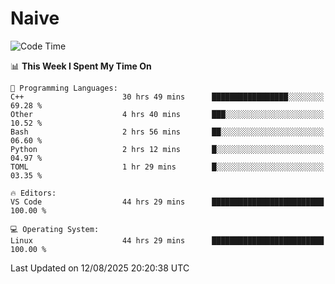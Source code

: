 # Naive
<!-- ## 日拱一卒，功不唐捐 -->
<!-- [![GitHub Streak](https://streak-stats.demolab.com/?user=XiaoXKKK)](https://git.io/streak-stats) -->
<!--START_SECTION:waka-->
![Code Time](http://img.shields.io/badge/Code%20Time-620%20hrs%208%20mins-blue)

📊 **This Week I Spent My Time On** 

```text
💬 Programming Languages: 
C++                      30 hrs 49 mins      █████████████████░░░░░░░░   69.28 % 
Other                    4 hrs 40 mins       ███░░░░░░░░░░░░░░░░░░░░░░   10.52 % 
Bash                     2 hrs 56 mins       ██░░░░░░░░░░░░░░░░░░░░░░░   06.60 % 
Python                   2 hrs 12 mins       █░░░░░░░░░░░░░░░░░░░░░░░░   04.97 % 
TOML                     1 hr 29 mins        █░░░░░░░░░░░░░░░░░░░░░░░░   03.35 % 

🔥 Editors: 
VS Code                  44 hrs 29 mins      █████████████████████████   100.00 % 

💻 Operating System: 
Linux                    44 hrs 29 mins      █████████████████████████   100.00 % 
```


 Last Updated on 12/08/2025 20:20:38 UTC
<!--END_SECTION:waka-->
